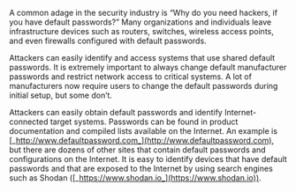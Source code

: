 A common adage in the security industry is “Why do you need hackers, if you have default passwords?” Many organizations and individuals leave infrastructure devices such as routers, switches, wireless access points, and even firewalls configured with default passwords.

Attackers can easily identify and access systems that use shared default passwords. It is extremely important to always change default manufacturer passwords and restrict network access to critical systems. A lot of manufacturers now require users to change the default passwords during initial setup, but some don’t.

Attackers can easily obtain default passwords and identify Internet-connected target systems. Passwords can be found in product documentation and compiled lists available on the Internet. An example is [_http://www.defaultpassword.com_](http://www.defaultpassword.com), but there are dozens of other sites that contain default passwords and configurations on the Internet. It is easy to identify devices that have default passwords and that are exposed to the Internet by using search engines such as Shodan ([_https://www.shodan.io_](https://www.shodan.io)).

